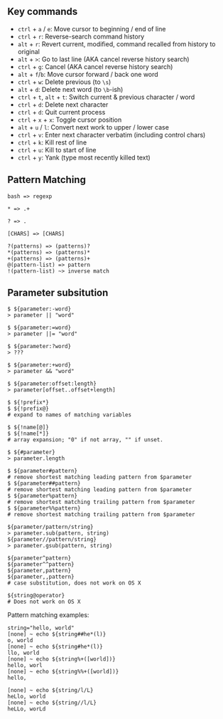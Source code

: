## Key commands

* `ctrl` + `a` / `e`: Move cursor to beginning / end of line
* `ctrl` + `r`: Reverse-search command history
* `alt` + `r`: Revert current, modified, command recalled from history to original
* `alt` + `>`: Go to last line (AKA cancel reverse history search)
* `ctrl` + `g`: Cancel (AKA cancel reverse history search)
* `alt` + `f`/`b`: Move cursor forward / back one word
* `ctrl` + `w`: Delete previous (to `\s`)
* `alt` + `d`: Delete next word (to `\b`-ish)
* `ctrl` + `t`, `alt` + `t`: Switch current & previous character / word
* `ctrl` + `d`: Delete next character
* `ctrl` + `d`: Quit current process
* `ctrl` + `x` + `x`: Toggle cursor position
* `alt` + `u` / `l`: Convert next work to upper / lower case
* `ctrl` + `v`: Enter next character verbatim (including control chars)
* `ctrl` + `k`: Kill rest of line
* `ctrl` + `u`: Kill to start of line
* `ctrl` + `y`: Yank (type most recently killed text)

## Pattern Matching

```
bash => regexp

* => .+

? => .

[CHARS] => [CHARS]

?(patterns) => (patterns)?
*(patterns) => (patterns)*
+(patterns) => (patterns)+
@(pattern-list) => pattern
!(pattern-list) ~> inverse match
```

## Parameter subsitution

```
$ ${parameter:-word}
> parameter || "word"

$ ${parameter:=word}
> parameter ||= "word"

$ ${parameter:?word}
> ???

$ ${parameter:+word}
> parameter && "word"

$ ${parameter:offset:length}
> parameter[offset..offset+length]

$ ${!prefix*}
$ ${!prefix@}
# expand to names of matching variables

$ ${!name[@]}
$ ${!name[*]}
# array expansion; "0" if not array, "" if unset.

$ ${#parameter}
> parameter.length

$ ${parameter#pattern}
# remove shortest matching leading pattern from $parameter
$ ${parameter##pattern}
# remove shortest matching leading pattern from $parameter
$ ${parameter%pattern}
# remove shortest matching trailing pattern from $parameter
$ ${parameter%%pattern}
# remove shortest matching trailing pattern from $parameter

${parameter/pattern/string}
> parameter.sub(pattern, string)
${parameter//pattern/string}
> parameter.gsub(pattern, string)

${parameter^pattern}
${parameter^^pattern}
${parameter,pattern}
${parameter,,pattern}
# case substitution, does not work on OS X

${string@operator}
# Does not work on OS X
```

Pattern matching examples:

```
string="hello, world"
[none] ~ echo ${string##he*(l)}
o, world
[none] ~ echo ${string#he*(l)}
llo, world
[none] ~ echo ${string%+([world])}
hello, worl
[none] ~ echo ${string%%+([world])}
hello,

[none] ~ echo ${string/l/L}
heLlo, world
[none] ~ echo ${string//l/L}
heLLo, worLd
```
